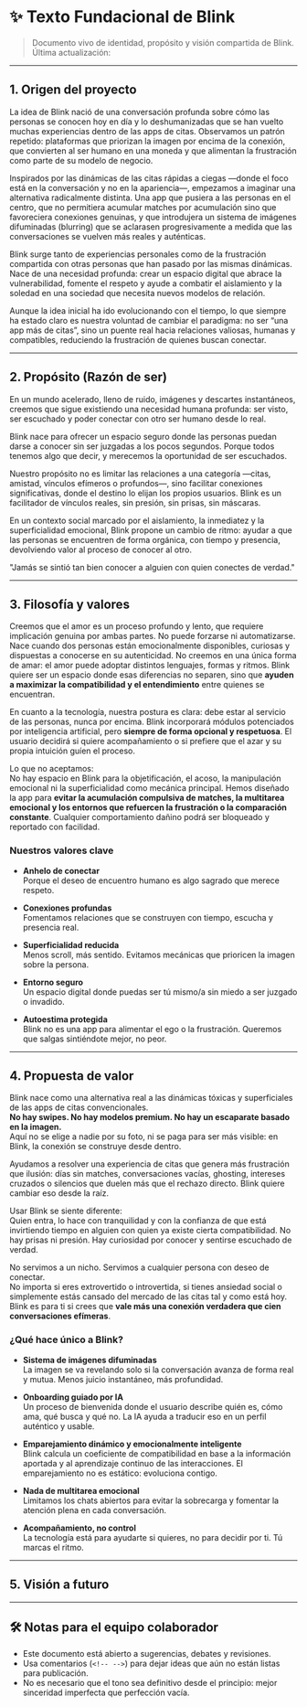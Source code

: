 # ✨ Texto Fundacional de Blink

> Documento vivo de identidad, propósito y visión compartida de Blink.  
> Última actualización: <!-- Fecha aquí -->

---

## 1. Origen del proyecto

La idea de Blink nació de una conversación profunda sobre cómo las personas se conocen hoy en día y lo deshumanizadas que se han vuelto muchas experiencias dentro de las apps de citas. Observamos un patrón repetido: plataformas que priorizan la imagen por encima de la conexión, que convierten al ser humano en una moneda y que alimentan la frustración como parte de su modelo de negocio.

Inspirados por las dinámicas de las citas rápidas a ciegas —donde el foco está en la conversación y no en la apariencia—, empezamos a imaginar una alternativa radicalmente distinta. Una app que pusiera a las personas en el centro, que no permitiera acumular matches por acumulación sino que favoreciera conexiones genuinas, y que introdujera un sistema de imágenes difuminadas (blurring) que se aclarasen progresivamente a medida que las conversaciones se vuelven más reales y auténticas.

Blink surge tanto de experiencias personales como de la frustración compartida con otras personas que han pasado por las mismas dinámicas. Nace de una necesidad profunda: crear un espacio digital que abrace la vulnerabilidad, fomente el respeto y ayude a combatir el aislamiento y la soledad en una sociedad que necesita nuevos modelos de relación.

Aunque la idea inicial ha ido evolucionando con el tiempo, lo que siempre ha estado claro es nuestra voluntad de cambiar el paradigma: no ser “una app más de citas”, sino un puente real hacia relaciones valiosas, humanas y compatibles, reduciendo la frustración de quienes buscan conectar.

---

## 2. Propósito (Razón de ser)

En un mundo acelerado, lleno de ruido, imágenes y descartes instantáneos, creemos que sigue existiendo una necesidad humana profunda: ser visto, ser escuchado y poder conectar con otro ser humano desde lo real.

Blink nace para ofrecer un espacio seguro donde las personas puedan darse a conocer sin ser juzgadas a los pocos segundos. Porque todos tenemos algo que decir, y merecemos la oportunidad de ser escuchados.

Nuestro propósito no es limitar las relaciones a una categoría —citas, amistad, vínculos efímeros o profundos—, sino facilitar conexiones significativas, donde el destino lo elijan los propios usuarios. Blink es un facilitador de vínculos reales, sin presión, sin prisas, sin máscaras.

En un contexto social marcado por el aislamiento, la inmediatez y la superficialidad emocional, Blink propone un cambio de ritmo: ayudar a que las personas se encuentren de forma orgánica, con tiempo y presencia, devolviendo valor al proceso de conocer al otro.

"Jamás se sintió tan bien conocer a alguien con quien conectes de verdad."

---

## 3. Filosofía y valores

Creemos que el amor es un proceso profundo y lento, que requiere implicación genuina por ambas partes. No puede forzarse ni automatizarse. Nace cuando dos personas están emocionalmente disponibles, curiosas y dispuestas a conocerse en su autenticidad. No creemos en una única forma de amar: el amor puede adoptar distintos lenguajes, formas y ritmos. Blink quiere ser un espacio donde esas diferencias no separen, sino que **ayuden a maximizar la compatibilidad y el entendimiento** entre quienes se encuentran.

En cuanto a la tecnología, nuestra postura es clara: debe estar al servicio de las personas, nunca por encima. Blink incorporará módulos potenciados por inteligencia artificial, pero **siempre de forma opcional y respetuosa**. El usuario decidirá si quiere acompañamiento o si prefiere que el azar y su propia intuición guíen el proceso.

Lo que no aceptamos:  
No hay espacio en Blink para la objetificación, el acoso, la manipulación emocional ni la superficialidad como mecánica principal. Hemos diseñado la app para **evitar la acumulación compulsiva de matches, la multitarea emocional y los entornos que refuercen la frustración o la comparación constante**. Cualquier comportamiento dañino podrá ser bloqueado y reportado con facilidad.

### Nuestros valores clave

- **Anhelo de conectar**  
  Porque el deseo de encuentro humano es algo sagrado que merece respeto.

- **Conexiones profundas**  
  Fomentamos relaciones que se construyen con tiempo, escucha y presencia real.

- **Superficialidad reducida**  
  Menos scroll, más sentido. Evitamos mecánicas que prioricen la imagen sobre la persona.

- **Entorno seguro**  
  Un espacio digital donde puedas ser tú mismo/a sin miedo a ser juzgado o invadido.

- **Autoestima protegida**  
  Blink no es una app para alimentar el ego o la frustración. Queremos que salgas sintiéndote mejor, no peor.

---

## 4. Propuesta de valor

Blink nace como una alternativa real a las dinámicas tóxicas y superficiales de las apps de citas convencionales.  
**No hay swipes. No hay modelos premium. No hay un escaparate basado en la imagen.**  
Aquí no se elige a nadie por su foto, ni se paga para ser más visible: en Blink, la conexión se construye desde dentro.

Ayudamos a resolver una experiencia de citas que genera más frustración que ilusión: días sin matches, conversaciones vacías, ghosting, intereses cruzados o silencios que duelen más que el rechazo directo. Blink quiere cambiar eso desde la raíz.

Usar Blink se siente diferente:  
Quien entra, lo hace con tranquilidad y con la confianza de que está invirtiendo tiempo en alguien con quien ya existe cierta compatibilidad. No hay prisas ni presión. Hay curiosidad por conocer y sentirse escuchado de verdad.

No servimos a un nicho. Servimos a cualquier persona con deseo de conectar.  
No importa si eres extrovertido o introvertida, si tienes ansiedad social o simplemente estás cansado del mercado de las citas tal y como está hoy. Blink es para ti si crees que **vale más una conexión verdadera que cien conversaciones efímeras**.

### ¿Qué hace único a Blink?

- **Sistema de imágenes difuminadas**  
  La imagen se va revelando solo si la conversación avanza de forma real y mutua. Menos juicio instantáneo, más profundidad.

- **Onboarding guiado por IA**  
  Un proceso de bienvenida donde el usuario describe quién es, cómo ama, qué busca y qué no. La IA ayuda a traducir eso en un perfil auténtico y usable.

- **Emparejamiento dinámico y emocionalmente inteligente**  
  Blink calcula un coeficiente de compatibilidad en base a la información aportada y al aprendizaje continuo de las interacciones. El emparejamiento no es estático: evoluciona contigo.

- **Nada de multitarea emocional**  
  Limitamos los chats abiertos para evitar la sobrecarga y fomentar la atención plena en cada conversación.

- **Acompañamiento, no control**  
  La tecnología está para ayudarte si quieres, no para decidir por ti. Tú marcas el ritmo.

---

## 5. Visión a futuro

<!-- 
¿Dónde queremos estar en 5-10 años?
¿Qué impacto queremos haber tenido?
¿Cómo imaginamos que será el mundo si Blink cumple su propósito?
-->

---

## 🛠 Notas para el equipo colaborador

- Este documento está abierto a sugerencias, debates y revisiones.
- Usa comentarios (`<!-- -->`) para dejar ideas que aún no están listas para publicación.
- No es necesario que el tono sea definitivo desde el principio: mejor sinceridad imperfecta que perfección vacía.

